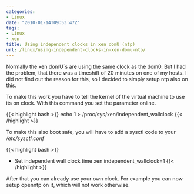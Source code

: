 ```yaml
---
categories:
- Linux
date: "2010-01-14T09:53:47Z"
tags:
- Linux
- xen
title: Using independent clocks in xen domU (ntp)
url: /linux/using-independent-clocks-in-xen-domu-ntp/
---
```


Normally the xen domU´s are using the same clock as the dom0. But I had the problem, that there was a timeshift of 20 minutes on one of my hosts. I did not find out the reason for this, so I decided to simply setup ntp also on this.

To make this work you have to tell the kernel of the virtual machine to use its on clock. With this command you set the parameter online.

{{< highlight bash >}}
echo 1 > /proc/sys/xen/independent_wallclock
{{< /highlight >}}

To make this also boot safe, you will have to add a sysctl code to your */etc/sysctl.conf*

{{< highlight bash >}}
*   Set independent wall clock time
xen.independent_wallclock=1
{{< /highlight >}}

After that you can already use your own clock. For example you can now setup openntp on it, which will not work otherwise.
